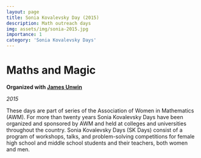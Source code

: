 ```yaml
---
layout: page
title: Sonia Kovalevsky Day (2015)
description: Math outreach days
img: assets/img/sonia-2015.jpg
importance: 1
category: 'Sonia Kovalevsky Days'
---
```


# Maths and Magic

**Organized with [James Unwin](http://unwin.people.uic.edu/James_Unwin.html)**

*2015*

These days are part of series of the Association of Women in Mathematics (AWM). For more than twenty years Sonia Kovalevsky Days have been organized and sponsored by AWM and held at colleges and universities throughout the country. Sonia Kovalevsky Days (SK Days) consist of a program of workshops, talks, and problem-solving competitions for female high school and middle school students and their teachers, both women and men. 

